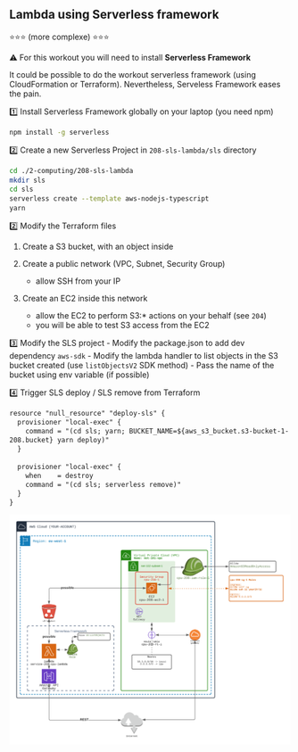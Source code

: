 ## Lambda using Serverless framework

⭐⭐⭐ (more complexe)️ ⭐⭐⭐

⚠️️ For this workout you will need to install **Serverless Framework**

It could be possible to do the workout serverless framework (using CloudFormation or Terraform).
Nevertheless, Serveless Framework eases the pain.

1️⃣ Install Serverless Framework globally on your laptop (you need npm)

```bash
npm install -g serverless
```  

2️⃣ Create a new Serverless Project in `208-sls-lambda/sls` directory

```bash
cd ./2-computing/208-sls-lambda
mkdir sls
cd sls
serverless create --template aws-nodejs-typescript
yarn
```

2️⃣ Modify the Terraform files

1) Create a S3 bucket, with an object inside
   

2) Create a public network (VPC, Subnet, Security Group)
    - allow SSH from your IP
    
    
3) Create an EC2 inside this network
    - allow the EC2 to perform S3:* actions on your behalf (see `204`)
    - you will be able to test S3 access from the EC2

3️⃣ Modify the SLS project
    - Modify the package.json to add dev dependency `aws-sdk`
    - Modify the lambda handler to list objects in the S3 bucket created (use `listObjectsV2` SDK method)
    - Pass the name of the bucket using env variable (if possible)

4️⃣ Trigger SLS deploy / SLS remove from Terraform

```hcl
resource "null_resource" "deploy-sls" {
  provisioner "local-exec" {
    command = "(cd sls; yarn; BUCKET_NAME=${aws_s3_bucket.s3-bucket-1-208.bucket} yarn deploy)"
  }

  provisioner "local-exec" {
    when    = destroy
    command = "(cd sls; serverless remove)"
  }
}
```


![Image of VPC](./doc/208-sls-lambda.png)




